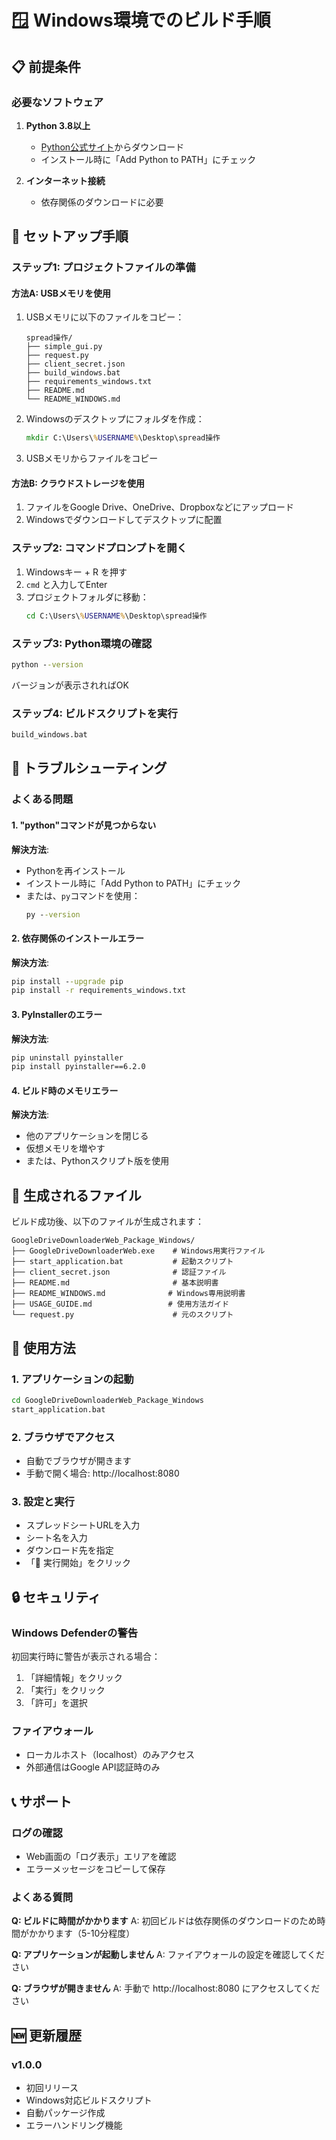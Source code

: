 # 🪟 Windows環境でのビルド手順

## 📋 前提条件

### 必要なソフトウェア
1. **Python 3.8以上**
   - [Python公式サイト](https://www.python.org/downloads/)からダウンロード
   - インストール時に「Add Python to PATH」にチェック

2. **インターネット接続**
   - 依存関係のダウンロードに必要

## 🚀 セットアップ手順

### ステップ1: プロジェクトファイルの準備

#### 方法A: USBメモリを使用
1. USBメモリに以下のファイルをコピー：
   ```
   spread操作/
   ├── simple_gui.py
   ├── request.py
   ├── client_secret.json
   ├── build_windows.bat
   ├── requirements_windows.txt
   ├── README.md
   └── README_WINDOWS.md
   ```

2. Windowsのデスクトップにフォルダを作成：
   ```cmd
   mkdir C:\Users\%USERNAME%\Desktop\spread操作
   ```

3. USBメモリからファイルをコピー

#### 方法B: クラウドストレージを使用
1. ファイルをGoogle Drive、OneDrive、Dropboxなどにアップロード
2. Windowsでダウンロードしてデスクトップに配置

### ステップ2: コマンドプロンプトを開く
1. Windowsキー + R を押す
2. `cmd` と入力してEnter
3. プロジェクトフォルダに移動：
   ```cmd
   cd C:\Users\%USERNAME%\Desktop\spread操作
   ```

### ステップ3: Python環境の確認
```cmd
python --version
```
バージョンが表示されればOK

### ステップ4: ビルドスクリプトを実行
```cmd
build_windows.bat
```

## 🔧 トラブルシューティング

### よくある問題

#### 1. "python"コマンドが見つからない
**解決方法**:
- Pythonを再インストール
- インストール時に「Add Python to PATH」にチェック
- または、`py`コマンドを使用：
  ```cmd
  py --version
  ```

#### 2. 依存関係のインストールエラー
**解決方法**:
```cmd
pip install --upgrade pip
pip install -r requirements_windows.txt
```

#### 3. PyInstallerのエラー
**解決方法**:
```cmd
pip uninstall pyinstaller
pip install pyinstaller==6.2.0
```

#### 4. ビルド時のメモリエラー
**解決方法**:
- 他のアプリケーションを閉じる
- 仮想メモリを増やす
- または、Pythonスクリプト版を使用

## 📁 生成されるファイル

ビルド成功後、以下のファイルが生成されます：

```
GoogleDriveDownloaderWeb_Package_Windows/
├── GoogleDriveDownloaderWeb.exe    # Windows用実行ファイル
├── start_application.bat           # 起動スクリプト
├── client_secret.json              # 認証ファイル
├── README.md                       # 基本説明書
├── README_WINDOWS.md              # Windows専用説明書
├── USAGE_GUIDE.md                 # 使用方法ガイド
└── request.py                      # 元のスクリプト
```

## 🎯 使用方法

### 1. アプリケーションの起動
```cmd
cd GoogleDriveDownloaderWeb_Package_Windows
start_application.bat
```

### 2. ブラウザでアクセス
- 自動でブラウザが開きます
- 手動で開く場合: http://localhost:8080

### 3. 設定と実行
- スプレッドシートURLを入力
- シート名を入力
- ダウンロード先を指定
- 「🚀 実行開始」をクリック

## 🔒 セキュリティ

### Windows Defenderの警告
初回実行時に警告が表示される場合：
1. 「詳細情報」をクリック
2. 「実行」をクリック
3. 「許可」を選択

### ファイアウォール
- ローカルホスト（localhost）のみアクセス
- 外部通信はGoogle API認証時のみ

## 📞 サポート

### ログの確認
- Web画面の「ログ表示」エリアを確認
- エラーメッセージをコピーして保存

### よくある質問

**Q: ビルドに時間がかかります**
A: 初回ビルドは依存関係のダウンロードのため時間がかかります（5-10分程度）

**Q: アプリケーションが起動しません**
A: ファイアウォールの設定を確認してください

**Q: ブラウザが開きません**
A: 手動で http://localhost:8080 にアクセスしてください

## 🆕 更新履歴

### v1.0.0
- 初回リリース
- Windows対応ビルドスクリプト
- 自動パッケージ作成
- エラーハンドリング機能 